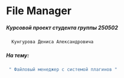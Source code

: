 # File Manager

##### Курсовой проект студента группы 250502
```sh
  Кунгурова Дениса Александровича
```
##### На тему: 
```sh
 " Файловый менеджер с системой плагинов "
```
